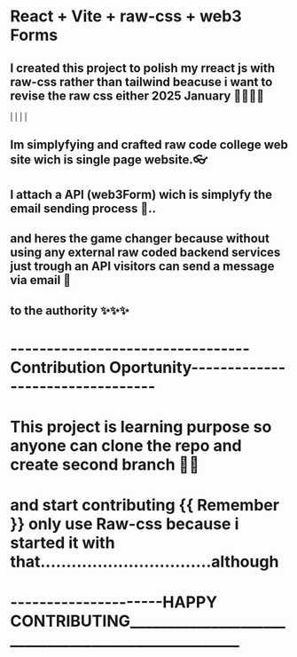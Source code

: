 # React + Vite + raw-css + web3 Forms

## I created this project to polish my rreact js with raw-css rather than tailwind beacuse i want to revise the raw css either 2025 January 🧨🧨🎁🎢
|
|
|
|
## Im simplyfying and crafted raw code college web site wich is single page website.👓
## I attach a API (web3Form) wich is simplyfy the email sending process 🎲..
## and heres the game changer because without using any external raw coded backend services just trough an API visitors can send a message via email 📧
## to the authority ✨✨✨

# ---------------------------------Contribution Oportunity---------------------------------
# This project is learning purpose so anyone can clone the repo and create second branch 🌿🥙
# and start contributing {{ Remember }} only use Raw-css because i started it with that.................................although
# ---------------------HAPPY CONTRIBUTING____________________________________________________
